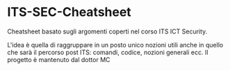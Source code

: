 # ITS-SEC-Cheatsheet
Cheatsheet basato sugli argomenti coperti nel corso ITS ICT Security.

L'idea è quella di raggruppare in un posto unico nozioni utili anche in quello che sarà
il percorso post ITS: comandi, codice, nozioni generali ecc.
Il progetto è mantenuto dal dottor MC 
